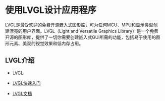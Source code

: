 # 使用LVGL设计应用程序

LVGL是最受欢迎的免费开源嵌入式图形库，可为任何MCU、MPU和显示类型创建漂亮的用户界面。LVGL（Light and Versatile Graphics Library）是一个免费开源的图形库，提供了一切你需要创建嵌入式GUI所需的功能，包括易于使用的图形元素、美观的视觉效果和低内存占用。

## LVGL介绍
- [LVGL](https://lvgl.io/) 

- [LVGL快速入门](https://lvgl.io/get-started) 

- [LVGL文档](https://docs.lvgl.io/master/intro/index.html) 


























